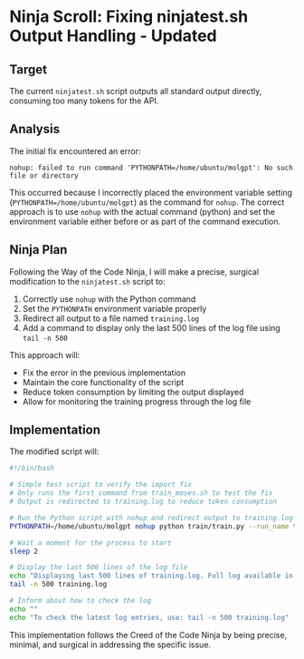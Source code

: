 # Ninja Scroll: Fixing ninjatest.sh Output Handling - Updated

## Target
The current `ninjatest.sh` script outputs all standard output directly, consuming too many tokens for the API. 

## Analysis
The initial fix encountered an error:
```
nohup: failed to run command 'PYTHONPATH=/home/ubuntu/molgpt': No such file or directory
```

This occurred because I incorrectly placed the environment variable setting (`PYTHONPATH=/home/ubuntu/molgpt`) as the command for `nohup`. The correct approach is to use `nohup` with the actual command (python) and set the environment variable either before or as part of the command execution.

## Ninja Plan
Following the Way of the Code Ninja, I will make a precise, surgical modification to the `ninjatest.sh` script to:

1. Correctly use `nohup` with the Python command
2. Set the `PYTHONPATH` environment variable properly
3. Redirect all output to a file named `training.log`
4. Add a command to display only the last 500 lines of the log file using `tail -n 500`

This approach will:
- Fix the error in the previous implementation
- Maintain the core functionality of the script
- Reduce token consumption by limiting the output displayed
- Allow for monitoring the training progress through the log file

## Implementation
The modified script will:
```bash
#!/bin/bash

# Simple test script to verify the import fix
# Only runs the first command from train_moses.sh to test the fix
# Output is redirected to training.log to reduce token consumption

# Run the Python script with nohup and redirect output to training.log
PYTHONPATH=/home/ubuntu/molgpt nohup python train/train.py --run_name test_fix --data_name moses2 --batch_size 384 --max_epochs 1 --num_props 0 > training.log 2>&1 &

# Wait a moment for the process to start
sleep 2

# Display the last 500 lines of the log file
echo "Displaying last 500 lines of training.log. Full log available in training.log"
tail -n 500 training.log

# Inform about how to check the log
echo ""
echo "To check the latest log entries, use: tail -n 500 training.log"
```

This implementation follows the Creed of the Code Ninja by being precise, minimal, and surgical in addressing the specific issue.
